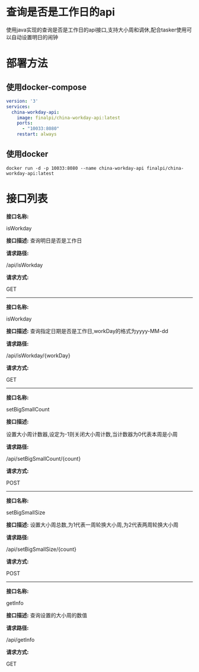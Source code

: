 # 查询是否是工作日的api

使用java实现的查询是否是工作日的api接口,支持大小周和调休,配合tasker使用可以自动设置明日的闹钟

# 部署方法

## 使用docker-compose
```yaml
version: '3'
services:
  china-workday-api:
    image: finalpi/china-workday-api:latest
    ports:
      - "10033:8080"
    restart: always
```

## 使用docker
```shell
docker run -d -p 10033:8080 --name china-workday-api finalpi/china-workday-api:latest
```

# 接口列表
**接口名称:**

isWorkday

**接口描述:**
查询明日是否是工作日


**请求路径:**

/api/isWorkday

**请求方式:**

GET

-----------------
**接口名称:**

isWorkday

**接口描述:**
查询指定日期是否是工作日,workDay的格式为yyyy-MM-dd


**请求路径:**

/api/isWorkday/{workDay}

**请求方式:**

GET

--------

**接口名称:**

setBigSmallCount

**接口描述:**

设置大小周计数器,设定为-1则关闭大小周计数,当计数器为0代表本周是小周

**请求路径:**

/api/setBigSmallCount/{count}

**请求方式:**

POST

-------------

**接口名称:**

setBigSmallSize

**接口描述:**
设置大小周总数,为1代表一周轮换大小周,为2代表两周轮换大小周


**请求路径:**

/api/setBigSmallSize/{count}

**请求方式:**

POST

-------
**接口名称:**

getInfo

**接口描述:**
查询设置的大小周的数值


**请求路径:**

/api/getInfo

**请求方式:**

GET